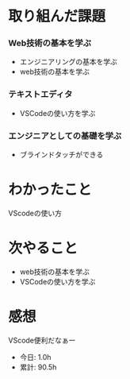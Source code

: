 # 取り組んだ課題
### Web技術の基本を学ぶ
* エンジニアリングの基本を学ぶ
* web技術の基本を学ぶ
### テキストエディタ
* VSCodeの使い方を学ぶ
### エンジニアとしての基礎を学ぶ
* ブラインドタッチができる
# わかったこと
VScodeの使い方
# 次やること
*  web技術の基本を学ぶ
*  VSCodeの使い方を学ぶ
# 感想
VScode便利だなぁー　
* 今日: 1.0h
* 累計: 90.5h
